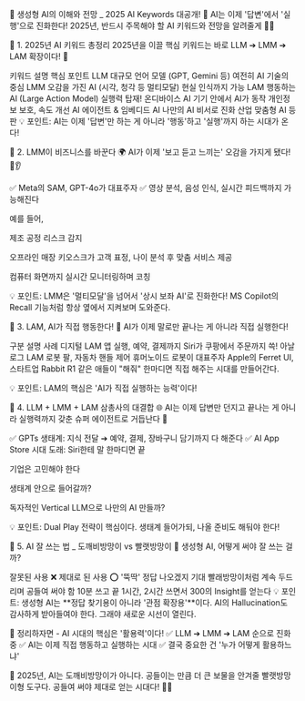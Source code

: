 🌟 생성형 AI의 이해와 전망 _ 2025 AI Keywords 대공개! 🌟
AI는 이제 '답변'에서 '실행'으로 진화한다! 2025년, 반드시 주목해야 할 AI 키워드와 전망을 알려줄게 🤖✨

📌 1. 2025년 AI 키워드 총정리
2025년을 이끌 핵심 키워드는 바로 LLM ➔ LMM ➔ LAM 확장이다! 🚀

키워드	설명	핵심 포인트
LLM	대규모 언어 모델 (GPT, Gemini 등)	여전히 AI 기술의 중심
LMM	오감을 가진 AI (시각, 청각 등 멀티모달)	현실 인식까지 가능
LAM	행동하는 AI (Large Action Model)	실행력 탑재!
온디바이스 AI	기기 안에서 AI가 동작	개인정보 보호, 속도 개선
AI 에이전트 & 임베디드 AI	나만의 AI 비서로 진화	산업 맞춤형 AI 등판
💡 포인트: AI는 이제 '답변'만 하는 게 아니라 '행동'하고 '실행'까지 하는 시대가 온다!

📌 2. LMM이 비즈니스를 바꾼다 🌍
AI가 이제 '보고 듣고 느끼는' 오감을 가지게 됐다! 👀👂

✅ Meta의 SAM, GPT-4o가 대표주자
✅ 영상 분석, 음성 인식, 실시간 피드백까지 가능해진다

예를 들어,

제조 공정 리스크 감지

오프라인 매장 키오스크가 고객 표정, 나이 분석 후 맞춤 서비스 제공

컴퓨터 화면까지 실시간 모니터링하며 코칭

💡 포인트: LMM은 '멀티모달'을 넘어서 '상시 보좌 AI'로 진화한다!
MS Copilot의 Recall 기능처럼 항상 옆에서 지켜보며 도와준다.

📌 3. LAM, AI가 직접 행동한다! 🦾
AI가 이제 말로만 끝나는 게 아니라 직접 실행한다!

구분	설명	사례
디지털 LAM	앱 실행, 예약, 결제까지	Siri가 쿠팡에서 주문까지 쓱!
아날로그 LAM	로봇 팔, 자동차 핸들 제어	휴머노이드 로봇이 대표주자
Apple의 Ferret UI, 스타트업 Rabbit R1 같은 애들이
"해줘" 한마디면 직접 해주는 시대를 만들어간다.

💡 포인트: LAM의 핵심은 'AI가 직접 실행하는 능력'이다!

📌 4. LLM + LMM + LAM 삼총사의 대결합 🌐
AI는 이제 답변만 던지고 끝나는 게 아니라 실행력까지 갖춘 슈퍼 에이전트로 거듭난다 💪

✅ GPTs 생태계: 지식 전달 ➔ 예약, 결제, 장바구니 담기까지 다 해준다
✅ AI App Store 시대 도래: Siri한테 말 한마디면 끝

기업은 고민해야 한다

생태계 안으로 들어갈까?

독자적인 Vertical LLM으로 나만의 AI 만들까?

💡 포인트: Dual Play 전략이 핵심이다. 생태계 들어가되, 나올 준비도 해둬야 한다!

📌 5. AI 잘 쓰는 법 _ 도깨비방망이 vs 빨랫방망이 🧠
생성형 AI, 어떻게 써야 잘 쓰는 걸까?

잘못된 사용 ❌	제대로 된 사용 ⭕
'뚝딱' 정답 나오겠지 기대	빨래방망이처럼 계속 두드리며 공들여 써야 함
10분 쓰고 끝	1시간, 2시간 쓰면서 300의 Insight를 얻는다
💡 포인트: 생성형 AI는 **정답 찾기용이 아니라 '관점 확장용'**이다.
AI의 Hallucination도 감사하게 받아들여야 한다. 그래야 새로운 시선이 열린다.

🎯 정리하자면 - AI 시대의 핵심은 '활용력'이다!
✅ LLM ➔ LMM ➔ LAM 순으로 진화 중
✅ AI는 이제 직접 행동하고 실행하는 시대
✅ 결국 중요한 건 '누가 어떻게 활용하느냐'

📝 2025년, AI는 도깨비방망이가 아니다.
공들이는 만큼 더 큰 보물을 안겨줄 빨랫방망이형 도구다.
공들여 써야 제대로 얻는 시대다! 🚀🚀